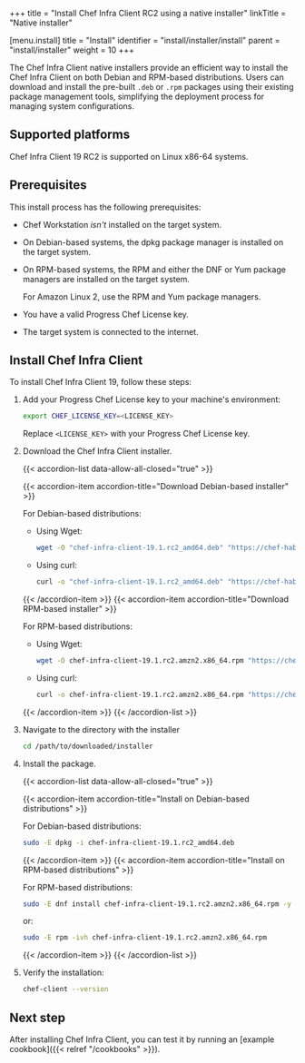 +++
title = "Install Chef Infra Client RC2 using a native installer"
linkTitle = "Native installer"

[menu.install]
title = "Install"
identifier = "install/installer/install"
parent = "install/installer"
weight = 10
+++

The Chef Infra Client native installers provide an efficient way to install the Chef Infra Client on both Debian and RPM-based distributions.
Users can download and install the pre-built `.deb` or `.rpm` packages using their existing package management tools, simplifying the deployment process for managing system configurations.

## Supported platforms

Chef Infra Client 19 RC2 is supported on Linux x86-64 systems.

## Prerequisites

This install process has the following prerequisites:

- Chef Workstation _isn't_ installed on the target system.
- On Debian-based systems, the dpkg package manager is installed on the target system.
- On RPM-based systems, the RPM and either the DNF or Yum package managers are installed on the target system.

  For Amazon Linux 2, use the RPM and Yum package managers.

- You have a valid Progress Chef License key.
- The target system is connected to the internet.

## Install Chef Infra Client

To install Chef Infra Client 19, follow these steps:

1. Add your Progress Chef License key to your machine's environment:

    ```sh
    export CHEF_LICENSE_KEY=<LICENSE_KEY>
    ```

    Replace `<LICENSE_KEY>` with your Progress Chef License key.

1. Download the Chef Infra Client installer.

    {{< accordion-list data-allow-all-closed="true" >}}

    {{< accordion-item accordion-title="Download Debian-based installer" >}}

    For Debian-based distributions:

    - Using Wget:

      ```sh
      wget -O "chef-infra-client-19.1.rc2_amd64.deb" "https://chef-hab-migration-tool-bucket.s3.amazonaws.com/rc2_hab_pkg_chef_client/rc2_installer_folder/chef-infra-client-19.1.rc2_amd64.deb?AWSAccessKeyId=AKIAW4FPVFT6BIP2EQW7&Signature=juoMKNP%2BAnq6cV61c%2BIrj2OIhFI%3D&Expires=1756222738"
      ```

    - Using curl:

      ```sh
      curl -o "chef-infra-client-19.1.rc2_amd64.deb" "https://chef-hab-migration-tool-bucket.s3.amazonaws.com/rc2_hab_pkg_chef_client/rc2_installer_folder/chef-infra-client-19.1.rc2_amd64.deb?AWSAccessKeyId=AKIAW4FPVFT6BIP2EQW7&Signature=juoMKNP%2BAnq6cV61c%2BIrj2OIhFI%3D&Expires=1756222738"
      ```

    {{< /accordion-item >}}
    {{< accordion-item accordion-title="Download RPM-based installer" >}}

    For RPM-based distributions:

    - Using Wget:

      ```sh
      wget -O chef-infra-client-19.1.rc2.amzn2.x86_64.rpm "https://chef-hab-migration-tool-bucket.s3.amazonaws.com/rc2_hab_pkg_chef_client/rc2_installer_folder/chef-infra-client-19.1.rc2.amzn2.x86_64.rpm?AWSAccessKeyId=AKIAW4FPVFT6BIP2EQW7&Signature=YNL2rOEpPflwG4PPyvIcofHBZ%2Fc%3D&Expires=1756222794"
      ```

    - Using curl:

      ```sh
      curl -o chef-infra-client-19.1.rc2.amzn2.x86_64.rpm "https://chef-hab-migration-tool-bucket.s3.amazonaws.com/rc2_hab_pkg_chef_client/rc2_installer_folder/chef-infra-client-19.1.rc2.amzn2.x86_64.rpm?AWSAccessKeyId=AKIAW4FPVFT6BIP2EQW7&Signature=YNL2rOEpPflwG4PPyvIcofHBZ%2Fc%3D&Expires=1756222794"
      ```

    {{< /accordion-item >}}
    {{< /accordion-list >}}

1. Navigate to the directory with the installer

    ```sh
    cd /path/to/downloaded/installer
    ```

1. Install the package.

   {{< accordion-list data-allow-all-closed="true" >}}

   {{< accordion-item accordion-title="Install on Debian-based distributions" >}}

   For Debian-based distributions:

   ```sh
   sudo -E dpkg -i chef-infra-client-19.1.rc2_amd64.deb
   ```

   {{< /accordion-item >}}
   {{< accordion-item accordion-title="Install on RPM-based distributions" >}}

   For RPM-based distributions:

   ```sh
   sudo -E dnf install chef-infra-client-19.1.rc2.amzn2.x86_64.rpm -y
   ```

   or:

   ```sh
   sudo -E rpm -ivh chef-infra-client-19.1.rc2.amzn2.x86_64.rpm
   ```

   {{< /accordion-item >}}
   {{< /accordion-list >}}

1. Verify the installation:

    ```sh
    chef-client --version
    ```

## Next step

After installing Chef Infra Client, you can test it by running an [example cookbook]({{< relref "/cookbooks" >}}).
